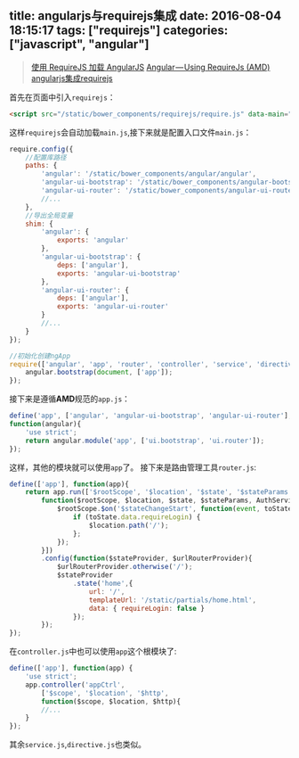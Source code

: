 title: angularjs与requirejs集成
date: 2016-08-04 18:15:17
tags: ["requirejs"]
categories: ["javascript", "angular"]
---

> [使用 RequireJS 加载 AngularJS](http://beginor.github.io/2014/11/17/load-angularjs-with-requirejs.html)
> [Angular — Using RequireJs (AMD)](https://medium.com/angularjs-meetup-south-london/angular-using-requirejs-amd-528358208f84#.ej72m58z6)
> [angularjs集成requirejs](http://www.ddhigh.com/2015/07/development-angularjs-app-with-requirejs/)

首先在页面中引入`requirejs`：
```html
<script src="/static/bower_components/requirejs/require.js" data-main="/static/js/main"></script>
```
这样`requirejs`会自动加载`main.js`,接下来就是配置入口文件`main.js`：
```js
require.config({
    //配置库路径
	paths: {
		'angular': '/static/bower_components/angular/angular',
		'angular-ui-bootstrap': '/static/bower_components/angular-bootstrap/ui-bootstrap-tpls',
		'angular-ui-router': '/static/bower_components/angular-ui-router/release/angular-ui-router'
		//...
	},
    //导出全局变量
	shim: {
		'angular': {
			exports: 'angular'
		},
		'angular-ui-bootstrap': {
			deps: ['angular'],
			exports: 'angular-ui-bootstrap'
		},
		'angular-ui-router': {
			deps: ['angular'],
			exports: 'angular-ui-router'
		}
	    //...
	}
});

//初始化创建ngApp
require(['angular', 'app', 'router', 'controller', 'service', 'directive'], function(angular) {
    angular.bootstrap(document, ['app']);
});
```
接下来是遵循**AMD**规范的`app.js`：
```js
define('app', ['angular', 'angular-ui-bootstrap', 'angular-ui-router'], 
function(angular){
	'use strict';
	return angular.module('app', ['ui.bootstrap', 'ui.router']);
});
```
这样，其他的模块就可以使用`app`了。
接下来是路由管理工具`router.js`:
```js
define(['app'], function(app){
	return app.run(['$rootScope', '$location', '$state', '$stateParams',
		function($rootScope, $location, $state, $stateParams, AuthService, Restangular){
			$rootScope.$on('$stateChangeStart', function(event, toState, toParams, fromState, fromParams){
				if (toState.data.requireLogin) {
					$location.path('/');
				};
			});
		}])
		.config(function($stateProvider, $urlRouterProvider){
			$urlRouterProvider.otherwise('/');
			$stateProvider
				.state('home',{
					url: '/',
					templateUrl: '/static/partials/home.html',
					data: { requireLogin: false }
				});
		});
});
```
在`controller.js`中也可以使用`app`这个根模块了:
```js
define(['app'], function(app) {
    'use strict';
    app.controller('appCtrl',
        ['$scope', '$location', '$http',
        function($scope, $location, $http){
        //...
    }
});
```
其余`service.js`,`directive.js`也类似。



